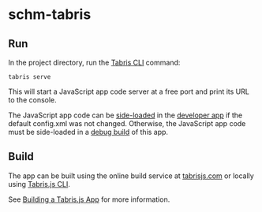 # schm-tabris

## Run

In the project directory, run the [Tabris CLI](https://www.npmjs.com/package/tabris-cli) command:

```
tabris serve
```

This will start a JavaScript app code server at a free port and print its URL to the console.

The JavaScript app code can be [side-loaded](https://tabrisjs.com/documentation/2.0/developer-app.html#the-developer-console) in the [developer app](https://tabrisjs.com/documentation/2.0/developer-app.html) if the default config.xml was not changed. Otherwise, the JavaScript app code must be side-loaded in a [debug build](https://tabrisjs.com/documentation/2.0/build.html#building-a-tabrisjs-app) of this app.

## Build

The app can be built using the online build service at [tabrisjs.com](https://tabrisjs.com) or locally using [Tabris.js CLI](https://www.npmjs.com/package/tabris-cli).

See [Building a Tabris.js App](https://tabrisjs.com/documentation/2.0/build.html) for more information.
